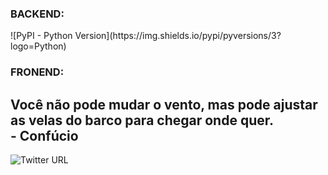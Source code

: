 <h3>BACKEND:</h3></p>
![PyPI - Python Version](https://img.shields.io/pypi/pyversions/3?logo=Python)

<h3>FRONEND:</h3></p>

## Você não pode mudar o vento, mas pode ajustar as velas do barco para chegar onde quer.<br> - Confúcio

![Twitter URL](https://img.shields.io/twitter/url?style=social&url=https%3A%2F%2Ftwitter.com%2Ffconeto)
